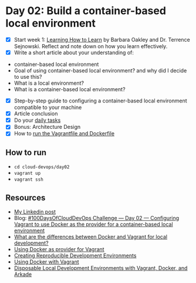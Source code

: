 # Day 02: Build a container-based local environment

- [x] Start week 1: [Learning How to Learn](https://www.coursera.org/learn/learning-how-to-learn) by Barbara Oakley and Dr. Terrence Sejnowski. Reflect and note down on how you learn effectively.
- [x] Write a short article about your understanding of:
- container-based local environment
- Goal of using container-based local environment? and why did I decide to use this?
- What is a local environment?
- What is a container-based local environment?
- [x] Step-by-step guide to configuring a container-based local environment compatible to your machine
- [x] Article conclusion
- [x] Do your [daily tasks](https://github.com/agcdtmr/100DaysOfCloudDevOps/blob/main/README.md#do-the-work-work-work-work)
- [x] Bonus: Architecture Design
- [x] How to [run the Vagrantfile and Dockerfile](https://anj.hashnode.dev/100daysofclouddevops-challenge-day-02-configuring-vagrant-to-use-docker-as-the-provider-for-a-container-based-local-environment)

## How to run

- `cd cloud-devops/day02`
- `vagrant up`
- `vagrant ssh`


## Resources

- [My Linkedin post](https://www.linkedin.com/posts/anjcalleja_100daysofclouddevops-challenge-day-02-activity-7177990114239770624-UW0a?utm_source=share&utm_medium=member_desktop)
- Blog: [#100DaysOfCloudDevOps Challenge — Day 02 — Configuring Vagrant to use Docker as the provider for a container-based local environment](https://anj.hashnode.dev/100daysofclouddevops-challenge-day-02-configuring-vagrant-to-use-docker-as-the-provider-for-a-container-based-local-environment)
- [What are the differences between Docker and Vagrant for local development?](https://www.quora.com/What-are-the-differences-between-Docker-and-Vagrant-for-local-development)
- [Using Docker as provider for Vagrant](https://dev.to/mattdark/using-docker-as-provider-for-vagrant-10me)
- [Creating Reproducible Development Environments](https://medium.com/nerd-for-tech/creating-reproducible-development-environments-fac8d6471f35)
- [Using Docker with Vagrant](https://blog.scottlowe.org/2015/02/10/using-docker-with-vagrant/)
- [Disposable Local Development Environments with Vagrant, Docker, and Arkade](https://iximiuz.com/en/posts/how-to-setup-development-environment/)
